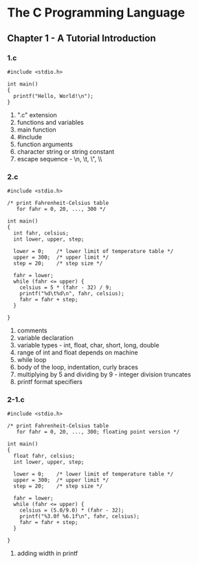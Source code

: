 # The C Programming Language  

## Chapter 1 -  A Tutorial Introduction  

### 1.c   
```
#include <stdio.h>

int main()
{
  printf("Hello, World!\n");
}
```

1. ".c" extension  
2. functions and variables  
3. main function  
4. #include  
5. function arguments  
6. character string or string constant  
7. escape sequence - \n, \t, \\", \\\  

### 2.c 
```
#include <stdio.h>

/* print Fahrenheit-Celsius table
   for fahr = 0, 20, ..., 300 */

int main()
{
  int fahr, celsius;
  int lower, upper, step;

  lower = 0;    /* lower limit of temperature table */
  upper = 300;  /* upper limit */
  step = 20;    /* step size */

  fahr = lower;
  while (fahr <= upper) {
    celsius = 5 * (fahr - 32) / 9;
    printf("%d\t%d\n", fahr, celsius);
    fahr = fahr + step;
  }

}
```

1. comments  
2. variable declaration  
3. variable types - int, float, char, short, long, double  
4. range of int and float depends on machine  
5. while loop  
6. body of the loop, indentation, curly braces  
7. multiplying by 5 and dividing by 9 - integer division truncates  
8. printf format specifiers  

### 2-1.c 
```
#include <stdio.h>

/* print Fahrenheit-Celsius table
   for fahr = 0, 20, ..., 300; floating point version */

int main()
{
  float fahr, celsius;
  int lower, upper, step;

  lower = 0;    /* lower limit of temperature table */
  upper = 300;  /* upper limit */
  step = 20;    /* step size */

  fahr = lower;
  while (fahr <= upper) {
    celsius = (5.0/9.0) * (fahr - 32);
    printf("%3.0f %6.1f\n", fahr, celsius);
    fahr = fahr + step;
  }

}
```

1. adding width in printf  



